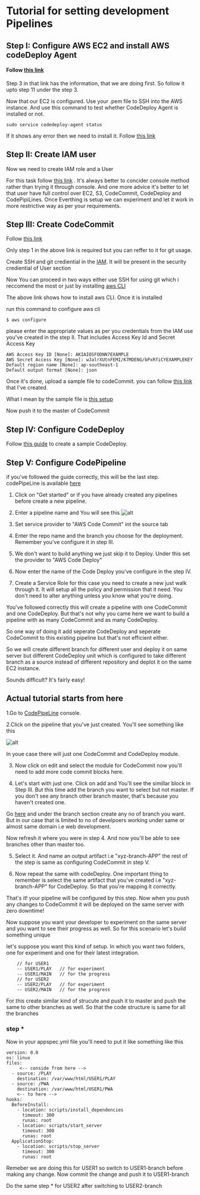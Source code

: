 # Tutorial for setting development Pipelines
## Step I: Configure AWS EC2 and install AWS codeDeploy Agent
#### Follow [this link](http://docs.aws.amazon.com/codepipeline/latest/userguide/tutorials-simple-codecommit.html)
Step 3 in that link has the information, that we are doing first. So follow it upto step 11 under the step 3.

Now that our EC2 is configured. Use your .pem file to SSH into the AWS instance. And use this command to test whether CodeDeploy Agent is installed or not.

```
sudo service codedeploy-agent status
```
If it shows any error then we need to install it. Follow [this link](http://docs.aws.amazon.com/codedeploy/latest/userguide/codedeploy-agent-operations-install.html)

## Step II: Create IAM user
Now we need to create IAM role and a User

For this task follow [this link](http://docs.aws.amazon.com/codedeploy/latest/userguide/getting-started-create-iam-instance-profile.html)
. It's always better to concider console method rather than trying it through console.
And one more advice it's better to let that user have full control over EC2, S3, CodeCommit, CodeDeploy and CodePipiLines. Once
Everthing is setup we can experiment and let it work in more restrictive way as per your requirements.

## Step III: Create CodeCommit 
Follow [this link](http://docs.aws.amazon.com/codecommit/latest/userguide/getting-started.html)

Only step 1 in the above link is required but you can reffer to it for git usage.

Create SSH and git crediential in the [IAM](https://console.aws.amazon.com/iam). It will be present in the security crediential of User section

Now You can proceed in two ways either use SSH for using git which i reccomend the most or just by installing [aws CLI](http://docs.aws.amazon.com/cli/latest/userguide/installing.html)

The above link shows how to install aws CLI. Once it is installed 

run this command to configure aws cli

```
$ aws configure
```

please enter the appropriate values as per you credentials from the IAM use you've created in the step II. That includes Access Key Id and Secret Access Key

```
AWS Access Key ID [None]: AKIAIOSFODNN7EXAMPLE
AWS Secret Access Key [None]: wJalrXUtnFEMI/K7MDENG/bPxRfiCYEXAMPLEKEY
Default region name [None]: ap-southeast-1
Default output format [None]: json
```
Once it's done, upload a sample file to codeCommit. you can follow [this link](https://github.com/kakshay21/AWS/blob/master/awsCodeCommit.md) that I've created.

What I mean by the sample file is [this setup](https://github.com/kakshay21/AWS/blob/master/SampleApp_Linux.zip)

Now push it to the master of CodeCommit

## Step IV: Configure CodeDeploy
Follow [this guide](http://docs.aws.amazon.com/codedeploy/latest/userguide/getting-started-wizard-in-place.html) to create a sample CodeDeploy.

## Step V: Configure CodePipeline
if you've followed the guide correctly, this will be the last step. 
codePipeLine is available [here](http://console.aws.amazon.com/codepipeline)

1. Click on "Get started" or if you have already created any pipelines before create a new pipeline.

2. Enter a pipeline name and You will see this
![alt ](https://github.com/kakshay21/AWS/blob/master/Screen%20Shot%202017-06-14%20at%2011.28.58%20AM.png)

3. Set service provider to "AWS Code Commit" int the source tab

4. Enter the repo name and the branch you choose for the deployment. Remember you've configure it in step III.

5. We don't want to build anything we just skip it to Deploy. Under this set the provider to "AWS Code Deploy"

6. Now enter the name of the Code Deploy you've configure in the step IV.

7. Create a Service Role for this case you need to create a new just walk through it. It will setup all the policy and permission 
 that it need. You don't need to alter anything unless you know what you're doing.
 
 You've followed correctly this will create a pipeline with one CodeCommit and one CodeDeploy. But that's not why you came here
 we want to build a pipeline with as many CodeCommit and as many CodeDeploy.
 
 So one way of doing it add seperate CodeDeploy and seperate CodeCommit to this existing pipeline but that's not efficient either.
 
 So we will create different branch for different user and deploy it on same server but different CodeDeploy unit which is configured
 to take different branch as a source instead of different repository and deplot it on the same EC2 instance.
 
 Sounds difficult? It's fairly easy!
 
 ## Actual tutorial starts from here
 1.Go to [CodePipeLine](http://console.aws.amazon.com/codepipeline) console.
 
 2.Click on the pipeline that you've just created. You'll see something like this
 
 ![alt ](https://github.com/kakshay21/AWS/blob/master/Screen%20Shot%202017-06-14%20at%2011.47.36%20AM.png)
 
 In youe case there will just one CodeCommit and CodeDeploy module.
 
3. Now click on edit and select the module for CodeCommit now you'll need to add more code commit blocks here.
 
4. Let's start with just one. Click on add and You'll see the simillar block in Step III. But this time add the branch you want to select but not master. If you don't see any branch other branch master, that's because you haven't created one.
 
Go [here](http://console.aws.amazon.com/codecommit) and under the branch section create any no of branch you want. But in our case that is limited to no of develpoers working under same or almost same domain i.e web development.
 
Now refresh it where you were in step 4. And now you'll be able to see branches other than master too.

5. Select it. And name an output artifact i.e "xyz-branch-APP" the rest of the step is same as configuring CodeCommit in step V.

6. Now repeat the same with codeDeploy. One important thing to remember is select the same artifact that you've created i.e "xyz-branch-APP" for CodeDeploy. So that you're mapping it correctly.

That's it! your pipeline will be configured by this step. Now when you push any changes to CodeCommit it will be deployed on the same server with zero downtime!

Now suppose you want your developer to experiment on the same server and you want to see their progress as well. So for this scenario let's build something unique

let's suppose you want this kind of setup. In which you want two folders, one for experiment and one for their latest integration. 
```
    // for USER1
    -- USER1/PLAY   // for experiment
    -- USER1/MAIN   // for the progress
    // for USER2
    -- USER2/PLAY   // for experiment
    -- USER2/MAIN   // for the progress    
```

For this create similar kind of strucute and push it to master and push the same to other branches as well. So that the code structure is same for all the branches

### step *
Now in your appspec.yml file you'll need to put it like something like this
```
version: 0.0
os: linux
files:
     <-- conside from here -->
  - source: /PLAY
    destination: /var/www/html/USER1/PLAY
  - source: /PWA
    destination: /var/www/html/USER1/PWA
    <-- to here -->
hooks:
  BeforeInstall:
    - location: scripts/install_dependencies
      timeout: 300
      runas: root
    - location: scripts/start_server
      timeout: 300
      runas: root
  ApplicationStop:
    - location: scripts/stop_server
      timeout: 300
      runas: root
```

Remeber we are doing this for USER1 so switch to USER1-branch before making any change. Now commit the change and push it to USER1-branch

Do the same step * for USER2 after switching to USER2-branch
